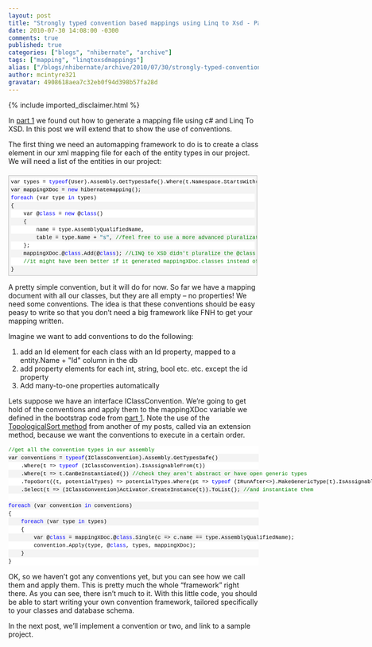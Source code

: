 ```yaml
---
layout: post
title: "Strongly typed convention based mappings using Linq to Xsd - Part 2"
date: 2010-07-30 14:08:00 -0300
comments: true
published: true
categories: ["blogs", "nhibernate", "archive"]
tags: ["mapping", "linqtoxsdmappings"]
alias: ["/blogs/nhibernate/archive/2010/07/30/strongly-typed-convention-based-mappings-using-linq-to-xsd-part-2.aspx"]
author: mcintyre321
gravatar: 4908618aea7c32eb0f94d398b57fa28d
---
```

{% include imported_disclaimer.html %}
<p>In <a target="_blank" href="http://www.adverseconditionals.com/2010/07/fluent-xml-free-convention-based.html">part 1</a> we found out how to generate a mapping file using c# and Linq To XSD. In this post we will extend that to show the use of conventions.</p>
<p>The first thing we need an automapping framework to do is to create a class element in our xml mapping file for each of the entity types in our project. We will need a list of the entities in our project:</p>
<div id="codeSnippetWrapper" style="text-align: left; line-height: 12pt; background-color: #f4f4f4; margin: 20px 0px 10px; width: 97.5%; font-family: 'Courier New', courier, monospace; direction: ltr; max-height: 200px; font-size: 8pt; overflow: auto; cursor: text; border: silver 1px solid; padding: 4px;">
<div id="codeSnippet" style="text-align: left; line-height: 12pt; background-color: #f4f4f4; width: 100%; font-family: 'Courier New', courier, monospace; direction: ltr; color: black; font-size: 8pt; overflow: visible; border-style: none; padding: 0px;">
<pre style="text-align: left; line-height: 12pt; background-color: white; margin: 0em; width: 100%; font-family: 'Courier New', courier, monospace; direction: ltr; color: black; font-size: 8pt; overflow: visible; border-style: none; padding: 0px;">var types = <span style="color: #0000ff">typeof</span>(User).Assembly.GetTypesSafe().Where(t.Namespace.StartsWith(<span style="color: #006080">"Servit.Domain.Entities"</span>)).ToList();</pre>
<!--CRLF-->
<pre style="text-align: left; line-height: 12pt; background-color: #f4f4f4; margin: 0em; width: 100%; font-family: 'Courier New', courier, monospace; direction: ltr; color: black; font-size: 8pt; overflow: visible; border-style: none; padding: 0px;">var mappingXDoc = <span style="color: #0000ff">new</span> hibernatemapping();</pre>
<!--CRLF-->
<pre style="text-align: left; line-height: 12pt; background-color: white; margin: 0em; width: 100%; font-family: 'Courier New', courier, monospace; direction: ltr; color: black; font-size: 8pt; overflow: visible; border-style: none; padding: 0px;"><span style="color: #0000ff">foreach</span> (var type <span style="color: #0000ff">in</span> types)</pre>
<!--CRLF-->
<pre style="text-align: left; line-height: 12pt; background-color: #f4f4f4; margin: 0em; width: 100%; font-family: 'Courier New', courier, monospace; direction: ltr; color: black; font-size: 8pt; overflow: visible; border-style: none; padding: 0px;">{</pre>
<!--CRLF-->
<pre style="text-align: left; line-height: 12pt; background-color: white; margin: 0em; width: 100%; font-family: 'Courier New', courier, monospace; direction: ltr; color: black; font-size: 8pt; overflow: visible; border-style: none; padding: 0px;">    var @<span style="color: #0000ff">class</span> = <span style="color: #0000ff">new</span> @<span style="color: #0000ff">class</span>()</pre>
<!--CRLF-->
<pre style="text-align: left; line-height: 12pt; background-color: #f4f4f4; margin: 0em; width: 100%; font-family: 'Courier New', courier, monospace; direction: ltr; color: black; font-size: 8pt; overflow: visible; border-style: none; padding: 0px;">    {</pre>
<!--CRLF-->
<pre style="text-align: left; line-height: 12pt; background-color: white; margin: 0em; width: 100%; font-family: 'Courier New', courier, monospace; direction: ltr; color: black; font-size: 8pt; overflow: visible; border-style: none; padding: 0px;">        name = type.AssemblyQualifiedName,</pre>
<!--CRLF-->
<pre style="text-align: left; line-height: 12pt; background-color: #f4f4f4; margin: 0em; width: 100%; font-family: 'Courier New', courier, monospace; direction: ltr; color: black; font-size: 8pt; overflow: visible; border-style: none; padding: 0px;">        table = type.Name + <span style="color: #006080">"s"</span>, <span style="color: #008000">//feel free to use a more advanced pluralization method (<a href="http://bit.ly/b98JK6" title="http://bit.ly/b98JK6">http://bit.ly/b98JK6</a>) &ndash; adding an s works for me! </span></pre>
<!--CRLF-->
<pre style="text-align: left; line-height: 12pt; background-color: white; margin: 0em; width: 100%; font-family: 'Courier New', courier, monospace; direction: ltr; color: black; font-size: 8pt; overflow: visible; border-style: none; padding: 0px;">    };</pre>
<!--CRLF-->
<pre style="text-align: left; line-height: 12pt; background-color: #f4f4f4; margin: 0em; width: 100%; font-family: 'Courier New', courier, monospace; direction: ltr; color: black; font-size: 8pt; overflow: visible; border-style: none; padding: 0px;">    mappingXDoc.@<span style="color: #0000ff">class</span>.Add(@<span style="color: #0000ff">class</span>); <span style="color: #008000">//LINQ to XSD didn't pluralize the @class collection, </span></pre>
<!--CRLF-->
<pre style="text-align: left; line-height: 12pt; background-color: white; margin: 0em; width: 100%; font-family: 'Courier New', courier, monospace; direction: ltr; color: black; font-size: 8pt; overflow: visible; border-style: none; padding: 0px;">    <span style="color: #008000">//it might have been better if it generated mappingXDoc.classes instead of mappingXDoc.@class...</span></pre>
<!--CRLF-->
<pre style="text-align: left; line-height: 12pt; background-color: #f4f4f4; margin: 0em; width: 100%; font-family: 'Courier New', courier, monospace; direction: ltr; color: black; font-size: 8pt; overflow: visible; border-style: none; padding: 0px;">}</pre>
<!--CRLF--></div>
</div>
<p>A pretty simple convention, but it will do for now. So far we have a mapping document with all our classes, but they are all empty &ndash; no properties! We need some conventions. The idea is that these conventions should be easy peasy to write so that you don&rsquo;t need a big framework like FNH to get your mapping written.</p>
<p>Imagine we want to add conventions to do the following:</p>
<ol>
<li>add an Id element for each class with an Id property, mapped to a entity.Name + "Id" column in the db </li>
<li>add property elements for each int, string, bool etc. etc. except the id property </li>
<li>Add many-to-one properties automatically </li>
</ol>
<p>Lets suppose we have an interface IClassConvention. We&rsquo;re going to get hold of the conventions and apply them to the mappingXDoc variable we defined in the bootstrap code from <a target="_blank" href="http://www.adverseconditionals.com/2010/07/fluent-xml-free-convention-based.html">part 1</a>. Note the use of the <a target="_blank" href="http://www.adverseconditionals.com/2010/07/using-topological-sort-to-order-rules.html">TopologicalSort method</a> from another of my posts, called via an extension method, because we want the conventions to execute in a certain order.</p>
<div id="codeSnippetWrapper">
<div id="codeSnippet" style="text-align: left; line-height: 12pt; background-color: #f4f4f4; width: 100%; font-family: 'Courier New', courier, monospace; direction: ltr; color: black; font-size: 8pt; overflow: visible; border-style: none; padding: 0px;">
<pre style="text-align: left; line-height: 12pt; background-color: white; margin: 0em; width: 100%; font-family: 'Courier New', courier, monospace; direction: ltr; color: black; font-size: 8pt; overflow: visible; border-style: none; padding: 0px;"><span style="color: #008000">//get all the convention types in our assembly</span></pre>
<!--CRLF-->
<pre style="text-align: left; line-height: 12pt; background-color: #f4f4f4; margin: 0em; width: 100%; font-family: 'Courier New', courier, monospace; direction: ltr; color: black; font-size: 8pt; overflow: visible; border-style: none; padding: 0px;">var conventions = <span style="color: #0000ff">typeof</span>(IClassConvention).Assembly.GetTypesSafe()</pre>
<!--CRLF-->
<pre style="text-align: left; line-height: 12pt; background-color: white; margin: 0em; width: 100%; font-family: 'Courier New', courier, monospace; direction: ltr; color: black; font-size: 8pt; overflow: visible; border-style: none; padding: 0px;">    .Where(t =&gt; <span style="color: #0000ff">typeof</span> (IClassConvention).IsAssignableFrom(t))</pre>
<!--CRLF-->
<pre style="text-align: left; line-height: 12pt; background-color: #f4f4f4; margin: 0em; width: 100%; font-family: 'Courier New', courier, monospace; direction: ltr; color: black; font-size: 8pt; overflow: visible; border-style: none; padding: 0px;">    .Where(t =&gt; t.CanBeInstantiated()) <span style="color: #008000">//check they aren't abstract or have open generic types</span></pre>
<!--CRLF-->
<pre style="text-align: left; line-height: 12pt; background-color: white; margin: 0em; width: 100%; font-family: 'Courier New', courier, monospace; direction: ltr; color: black; font-size: 8pt; overflow: visible; border-style: none; padding: 0px;">    .TopoSort((t, potentialTypes) =&gt; potentialTypes.Where(pt =&gt; <span style="color: #0000ff">typeof</span> (IRunAfter&lt;&gt;).MakeGenericType(t).IsAssignableFrom(pt)))</pre>
<!--CRLF-->
<pre style="text-align: left; line-height: 12pt; background-color: #f4f4f4; margin: 0em; width: 100%; font-family: 'Courier New', courier, monospace; direction: ltr; color: black; font-size: 8pt; overflow: visible; border-style: none; padding: 0px;">    .Select(t =&gt; (IClassConvention)Activator.CreateInstance(t)).ToList(); <span style="color: #008000">//and instantiate them</span></pre>
<!--CRLF-->
<pre style="text-align: left; line-height: 12pt; background-color: white; margin: 0em; width: 100%; font-family: 'Courier New', courier, monospace; direction: ltr; color: black; font-size: 8pt; overflow: visible; border-style: none; padding: 0px;">&nbsp;</pre>
<!--CRLF-->
<pre style="text-align: left; line-height: 12pt; background-color: #f4f4f4; margin: 0em; width: 100%; font-family: 'Courier New', courier, monospace; direction: ltr; color: black; font-size: 8pt; overflow: visible; border-style: none; padding: 0px;"><span style="color: #0000ff">foreach</span> (var convention <span style="color: #0000ff">in</span> conventions)</pre>
<!--CRLF-->
<pre style="text-align: left; line-height: 12pt; background-color: white; margin: 0em; width: 100%; font-family: 'Courier New', courier, monospace; direction: ltr; color: black; font-size: 8pt; overflow: visible; border-style: none; padding: 0px;">{</pre>
<!--CRLF-->
<pre style="text-align: left; line-height: 12pt; background-color: #f4f4f4; margin: 0em; width: 100%; font-family: 'Courier New', courier, monospace; direction: ltr; color: black; font-size: 8pt; overflow: visible; border-style: none; padding: 0px;">    <span style="color: #0000ff">foreach</span> (var type <span style="color: #0000ff">in</span> types)</pre>
<!--CRLF-->
<pre style="text-align: left; line-height: 12pt; background-color: white; margin: 0em; width: 100%; font-family: 'Courier New', courier, monospace; direction: ltr; color: black; font-size: 8pt; overflow: visible; border-style: none; padding: 0px;">    {</pre>
<!--CRLF-->
<pre style="text-align: left; line-height: 12pt; background-color: #f4f4f4; margin: 0em; width: 100%; font-family: 'Courier New', courier, monospace; direction: ltr; color: black; font-size: 8pt; overflow: visible; border-style: none; padding: 0px;">        var @<span style="color: #0000ff">class</span> = mappingXDoc.@<span style="color: #0000ff">class</span>.Single(c =&gt; c.name == type.AssemblyQualifiedName);</pre>
<!--CRLF-->
<pre style="text-align: left; line-height: 12pt; background-color: white; margin: 0em; width: 100%; font-family: 'Courier New', courier, monospace; direction: ltr; color: black; font-size: 8pt; overflow: visible; border-style: none; padding: 0px;">        convention.Apply(type, @<span style="color: #0000ff">class</span>, types, mappingXDoc);</pre>
<!--CRLF-->
<pre style="text-align: left; line-height: 12pt; background-color: #f4f4f4; margin: 0em; width: 100%; font-family: 'Courier New', courier, monospace; direction: ltr; color: black; font-size: 8pt; overflow: visible; border-style: none; padding: 0px;">    }</pre>
<!--CRLF-->
<pre style="text-align: left; line-height: 12pt; background-color: white; margin: 0em; width: 100%; font-family: 'Courier New', courier, monospace; direction: ltr; color: black; font-size: 8pt; overflow: visible; border-style: none; padding: 0px;">}</pre>
<!--CRLF--></div>
</div>
<p>OK, so we haven&rsquo;t got any conventions yet, but you can see how we call them and apply them. This is pretty much the whole &ldquo;framework&rdquo; right there. As you can see, there isn&rsquo;t much to it. With this little code, you should be able to start writing your own convention framework, tailored specifically to your classes and database schema.&nbsp;</p>
<p>In the next post, we&rsquo;ll implement a convention or two, and link to a sample project.</p>
